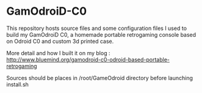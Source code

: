 # GamOdroiD-C0
This repository hosts source files and some configuration files I used to build my GamOdroiD C0, a homemade portable retrogaming console based on Odroid C0 and custom 3d printed case.

More detail and how I built it on my blog : http://www.bluemind.org/gamodroid-c0-odroid-based-portable-retrogaming

Sources should be places in /root/GameOdroid directory before launching install.sh

